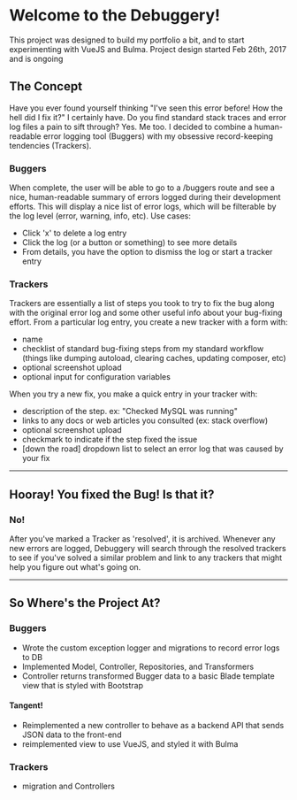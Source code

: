 # Welcome to the Debuggery!

This project was designed to build my portfolio a bit, and to start experimenting with VueJS and Bulma.
Project design started Feb 26th, 2017 and is ongoing

## The Concept 
Have you ever found yourself thinking "I've seen this error before! How the hell did I fix it?" I certainly have. Do you find standard stack traces and error log files a pain to sift through? Yes. Me too. I decided to combine a human-readable error logging tool (Buggers) with my obsessive record-keeping tendencies (Trackers).

### Buggers ###
When complete, the user will be able to go to a /buggers route and see a nice, human-readable summary of errors logged during their development efforts. This will display a nice list of error logs, which will be filterable by the log level (error, warning, info, etc). Use cases:
* Click 'x' to delete a log entry
* Click the log (or a button or something) to see more details
* From details, you have the option to dismiss the log or start a tracker entry

### Trackers ###
Trackers are essentially a list of steps you took to try to fix the bug along with the original error log and some other useful info about your bug-fixing effort. From a particular log entry, you create a new tracker with a form with:
* name
* checklist of standard bug-fixing steps from my standard workflow (things like dumping autoload, clearing caches, updating composer, etc)
* optional screenshot upload
* optional input for configuration variables

When you try a new fix, you make a quick entry in your tracker with: 
* description of the step. ex: "Checked MySQL was running"
* links to any docs or web articles you consulted (ex: stack overflow)
* optional screenshot upload
* checkmark to indicate if the step fixed the issue
* [down the road] dropdown list to select an error log that was caused by your fix

***

## Hooray! You fixed the Bug! Is that it? ##
### No! ###
After you've marked a Tracker as 'resolved', it is archived. Whenever any new errors are logged, Debuggery will search through the resolved trackers to see if you've solved a similar problem and link to any trackers that might help you figure out what's going on.

***

## So Where's the Project At? ##
### Buggers ###
* Wrote the custom exception logger and migrations to record error logs to DB
* Implemented Model, Controller, Repositories, and Transformers
* Controller returns transformed Bugger data to a basic Blade template view that is styled with Bootstrap

#### Tangent! ####
* Reimplemented a new controller to behave as a backend API that sends JSON data to the front-end
* reimplemented view to use VueJS, and styled it with Bulma

### Trackers ###
* migration and Controllers
